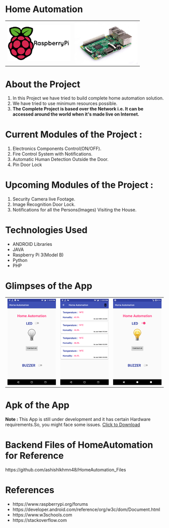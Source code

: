 # Home Automation
<table>
  <tr>
    <th> <img src = "images/raspberry-pi-logo.png" width = "200"> </th>
    <th> <img src = "images/pi.jpg" width = "200"> </th>
  </tr>
</table>

<h1>About the Project</h1>
<ol>
<li>In this Project we have tried to build complete home automation solution.</li>
<li>We have tried to use minimum resources possible.</li>
<li><b>The Complete Project is based  over the Network i.e. It can be accessed around the world when it's made live on  Internet.</b></li>
</ol>

<h1>Current Modules of the Project : </h1>
<ol>
<li>Electronics Components Control(ON/OFF).</li>
<li>Fire Control System with Notifications.</li>
<li>Automatic Human Detection Outside the Door.</li>
<li>Pin Door Lock</li>
</ol>

<h1>Upcoming Modules of the Project : </h1>
<ol>
<li>Security Camera live Footage.</li>
<li>Image Recognition Door Lock.</li>
<li>Notifications for all the Persons(Images) Visiting the House.</li>
</ol>


<h1>Technologies Used</h1>
<ul>
<li>ANDROID Libraries</li>
<li>JAVA</li>
<li>Raspberry Pi 3(Model B)</li>
<li>Python</li>
<li>PHP</li>
</ul>

<h1>Glimpses of the App</h1>
<table>
  <tr>
    <th> <img src = "images/1.png" width = "200"> </th>
    <th> <img src = "images/2.png" width = "200"> </th>
    <th> <img src = "images/3.png" width = "200"> </th>
  </tr>
</table>

<h1>Apk of the App</h1>
<b>Note : </b> This App is still under development and it has certain Hardware requirements.So, you might face some issues.
<a href = "https://raw.githubusercontent.com/ashishlkhmn48/HomeAutomation/master/images/ha.apk">Click to Download</a>

<h1>Backend Files of HomeAutomation for Reference</h1>
https://github.com/ashishlkhmn48/HomeAutomation_Files

<h1>References</h1>
  <ul>
  <li>https://www.raspberrypi.org/forums</li>
  <li>https://developer.android.com/reference/org/w3c/dom/Document.html</li>
  <li>https://www.w3schools.com</li>
  <li>https://stackoverflow.com</li>
</ul>
